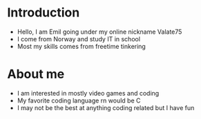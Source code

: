 # Introduction
- Hello, I am Emil going under my online nickname Valate75
- I come from Norway and study IT in school
- Most my skills comes from freetime tinkering
# About me
- I am interested in mostly video games and coding
- My favorite coding language rn would be C
- I may not be the best at anything coding related but I have fun
